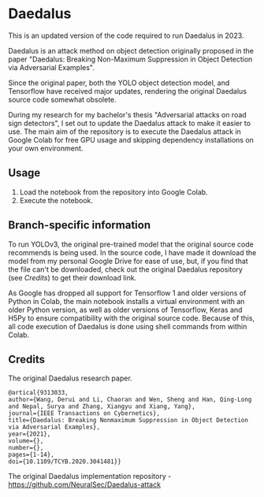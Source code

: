 # Daedalus

This is an updated version of the code required to run Daedalus in 2023.

Daedalus is an attack method on object detection originally proposed in the paper "Daedalus: Breaking Non-Maximum Suppression in Object Detection via Adversarial Examples".

Since the original paper, both the YOLO object detection model, and Tensorflow have received major updates, rendering the original Daedalus source code somewhat obsolete.

During my research for my bachelor's thesis "Adversarial attacks on road sign detectors", I set out to update the Daedalus attack to make it easier to use. The main aim of the repository is to execute the Daedalus attack in Google Colab for free GPU usage and skipping dependency installations on your own environment.

## Usage

1. Load the notebook from the repository into Google Colab.
2. Execute the notebook.

## Branch-specific information

To run YOLOv3, the original pre-trained model that the original source code recommends is being used. In the source code, I have made it download the model from my personal Google Drive for ease of use, but, if you find that the file can't be downloaded, check out the original Daedalus repository (see _Credits_) to get their download link.

As Google has dropped all support for Tensorflow 1 and older versions of Python in Colab, the main notebook installs a virtual environment with an older Python version, as well as older versions of Tensorflow, Keras and H5Py to ensure compatibility with the original source code. Because of this, all code execution of Daedalus is done using shell commands from within Colab.

## Credits

The original Daedalus research paper.

```text
@artical{9313033,
author={Wang, Derui and Li, Chaoran and Wen, Sheng and Han, Qing-Long and Nepal, Surya and Zhang, Xiangyu and Xiang, Yang},
journal={IEEE Transactions on Cybernetics},
title={Daedalus: Breaking Nonmaximum Suppression in Object Detection via Adversarial Examples},
year={2021},
volume={},
number={},
pages={1-14},
doi={10.1109/TCYB.2020.3041481}}
```

The original Daedalus implementation repository - <https://github.com/NeuralSec/Daedalus-attack>
